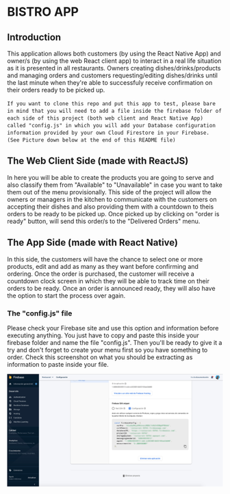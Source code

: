 # BISTRO APP

## Introduction

This application allows both customers (by using the React Native App) and owner/s (by using the web React client app) to interact in a real life situation as it is presented in all restaurants. Owners creating dishes/drinks/products and managing orders and customers requesting/editing dishes/drinks until the last minute when they're able to successfuly receive confirmation on their orders ready to be picked up.

`If you want to clone this repo and put this app to test, please bare in mind that you will need to add a file inside the firebase folder of each side of this project (both web client and React Native App) called "config.js" in which you will add your Database configuration information provided by your own Cloud Firestore in your Firebase. (See Picture down below at the end of this README file)`

## The Web Client Side (made with ReactJS)

In here you will be able to create the products you are going to serve and also classify them from "Available" to "Unavailable" in case you want to take them out of the menu provisionally. This side of the project will allow the owners or managers in the kitchen to communicate with the customers on accepting their dishes and also providing them with a countdown to theis orders to be ready to be picked up. Once picked up by clicking on "order is ready" button, will send this order/s to the "Delivered Orders" menu.

## The App Side (made with React Native)

In this side, the customers will have the chance to select one or more products, edit and add as many as they want before confirming and ordering. Once the order is purchased, the customer will receive a countdown clock screen in which they will be able to track time on their orders to be ready. Once an order is announced ready, they will also have the option to start the process over again.

### The "config.js" file

Please check your Firebase site and use this option and information before executing anything. You just have to copy and paste this inside your firebase folder and name the file "config.js". Then you'll be ready to give it a try and don't forget to create your menu first so you have something to order. Check this screenshot on what you should be extracting as information to paste inside your file.

![Screenshot taken from my Firebase site](https://github.com/FedeLacabaratz/Udemy-ReactNative-Curse/blob/proyecto09apprestaurant/proyecto09apprestaurant/config.jpg)